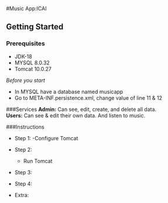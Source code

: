 #Music App:ICAI
## Getting Started
### Prerequisites
- JDK-18
- MYSQL 8.0.32
- Tomcat 10.0.27

*Before you start*
- In MYSQL have a database named musicapp
- Go to META-INF.persistence.xml, change value of line 11 & 12

###Services
**Admin:** Can see, edit, create, and delete all data.  
**Users:** Can see & edit their own data. And listen to music.


###Instructions
- Step 1:
    -Configure Tomcat 
- Step 2:
    - Run Tomcat
- Step 3:

- Step 4:

- Extra:
   